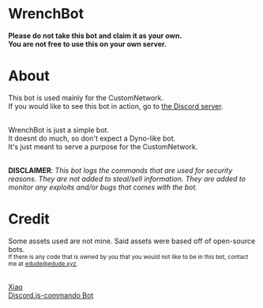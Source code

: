 # WrenchBot
**Please do not take this bot and claim it as your own.<br/>
You are not free to use this on your own server.**<br/>

# About
This bot is used mainly for the CustomNetwork.<br/>
If you would like to see this bot in action, go to [the Discord server](https://discord.gg/sAxRWVb).<br/><br/>

WrenchBot is just a simple bot.<br/>
It doesnt do much, so don't expect a Dyno-like bot.<br/>
It's just meant to serve a purpose for the CustomNetwork.<br/><br/>

**DISCLAIMER**: _This bot logs the commands that are used for security reasons. They are not added to steal/sell information. They are added to monitor any exploits and/or bugs that comes with the bot._<br/>

# Credit
Some assets used are not mine. Said assets were based off of open-source bots.<br/>
<sub>If there is any code that is owned by you that you would not like to be in this bot, contact me at edude@edude.xyz.</sub><br/><br/>

[Xiao](https://github.com/dragonfire535/xiao)<br/>
[Discord.js-commando Bot](https://github.com/WeebDev/Commando)
